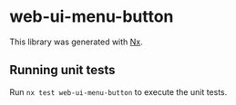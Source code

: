 # web-ui-menu-button

This library was generated with [Nx](https://nx.dev).

## Running unit tests

Run `nx test web-ui-menu-button` to execute the unit tests.
